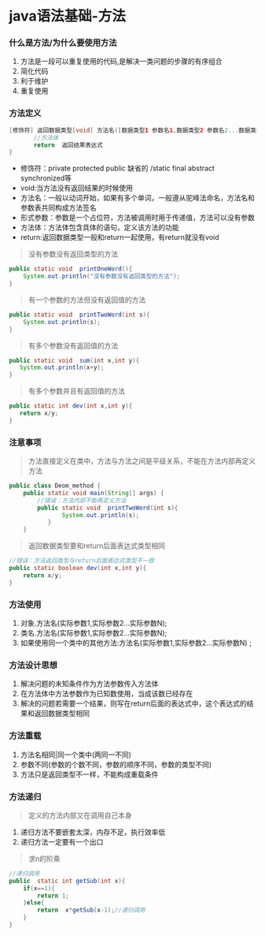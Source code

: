 # java语法基础-方法

### 什么是方法/为什么要使用方法
1. 方法是一段可以重复使用的代码,是解决一类问题的步骤的有序组合
2. 简化代码
3. 利于维护
4. 重复使用

### 方法定义
``` java
[修饰符] 返回数据类型[void] 方法名([数据类型1 参数名1,数据类型2 参数名2...数据类型N 参数名N]){
       //方法体
       return  返回结果表达式
}
```
*  修饰符：private protected  public 缺省的 /static final abstract synchronized等
*  void:当方法没有返回结果的时候使用
*  方法名：一般以动词开始，如果有多个单词，一般遵从驼峰法命名，方法名和参数表共同构成方法签名
*  形式参数：参数是一个占位符，方法被调用时用于传递值，方法可以没有参数
*  方法体：方法体包含具体的语句，定义该方法的功能
*  return:返回数据类型一般和return一起使用，有return就没有void

> 没有参数没有返回类型的方法

``` java
public static void  printOneWord(){
    System.out.println("没有参数没有返回类型的方法");
}
```
> 有一个参数的方法但没有返回值的方法

``` java
public static void  printTwoWord(int s){
    System.out.println(s);
}
```
> 有多个参数没有返回值的方法

``` java
public static void  sum(int x,int y){
   System.out.println(x+y);
}
```
> 有多个参数并且有返回值的方法

``` java
public static int dev(int x,int y){
   return x/y;
}
```
### 注意事项
>  方法直接定义在类中，方法与方法之间是平级关系，不能在方法内部再定义方法

``` java
public class Deom_method {
    public static void main(String[] args) {
        //错误：方法内部不能再定义方法
        public static void  printTwoWord(int s){
               System.out.println(s);
           }
    }
```
>  返回数据类型要和return后面表达式类型相同

``` java
//错误：方法返回类型与return后面表达式类型不一致
public static boolean dev(int x,int y){
    return x/y;
}
```
### 方法使用
1. 对象.方法名(实际参数1,实际参数2...实际参数N);
2. 类名.方法名(实际参数1,实际参数2...实际参数N);
3. 如果使用同一个类中的其他方法:方法名(实际参数1,实际参数2...实际参数N) ;

### 方法设计思想
1. 解决问题的未知条件作为方法参数传入方法体
2. 在方法体中方法参数作为已知数使用，当成该数已经存在
3. 解决的问题若需要一个结果，则写在return后面的表达式中，这个表达式的结果和返回数据类型相同

### 方法重载
1. 方法名相同|同一个类中(两同一不同)
2. 参数不同(参数的个数不同，参数的顺序不同，参数的类型不同)
3. 方法只是返回类型不一样，不能构成重载条件

### 方法递归
>  定义的方法内部又在调用自己本身

1. 递归方法不要嵌套太深，内存不足，执行效率低
2. 递归方法一定要有一个出口

> 求n的阶乘

``` java
//递归调用
public  static int getSub(int x){
    if(x==1){
        return 1;
    }else{
        return  x*getSub(x-1);//递归调用
    }
}
```

